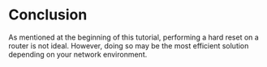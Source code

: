 # Conclusion

As mentioned at the beginning of this tutorial, performing a hard reset on a router is not ideal. However, doing so may be the most efficient solution depending on your network environment.
